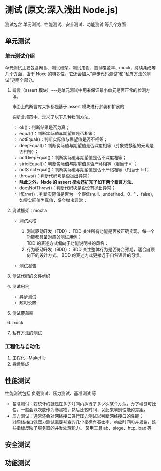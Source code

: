 # 测试 (原文:深入浅出 Node.js)

测试包含 单元测试、性能测试、安全测试、功能测试 等几个方面

## 单元测试

### 单元测试介绍

单元测试主要包含断言、测试框架、测试用例、测试覆盖率、mock、持续集成等几个方面，由于 Node 的特殊性，它还会加入“异步代码测试”和“私有方法的测试”这两个部分。

1. 断言（assert 模块）---是单元测试中用来保证最小单元是否正常的检测方法。

   市面上的断言库大多都是基于 assert 模块进行封装和扩展的

   在断言规范中，定义了以下几种检测方法。

   - ok()：判断结果是否为真；
   - equal()：判断实际值与期望值是否相等；
   - notEqual()：判断实际值与期望值是否不相等；
   - deepEqual()：判断实际值与期望值是否深度相等（对象或数组的元素是否相等）；
   - notDeepEqual()：判断实际值与期望值是否不深度相等；
   - strictEqual()：判断实际值与期望值是否严格相等（相当于=）；
   - notStrictEqual()：判断实际值与期望值是否不严格相等（相当于 I=)；
   - throws()：判断代码块是否抛出异常；
   - **除此之外，Node 的 assert 模块还扩充了如下两个断言方法。**
   - doesNotThrow()：判断代码块是否没有抛出异常；
   - ifError()：判断实际值是否为一个假值(null、undefined、0、''、false),如果实际值为真值，将会抛出异常；

2. 测试框架：mocha

   - 测试风格

     1. 测试驱动开发（TDD）：
        TDD 关注所有功能是否被正确实现，每一个功能都具备对应的测试用例；  
        TDD 的表述方式偏向于功能说明书的风格；
     2. 行为驱动开发（BDD）：
        BDD 关注整体行为是否符合预期，适合自顶向下的设计方式。
        BDD 的表述方式更接近于自然语言的习惯。

   - 测试报告

3. 测试代码的文件组织
4. 测试用例
   - 异步测试
   - 超时设置
5. 测试覆盖率
6. mock
7. 私有方法的测试

### 工程化与自动化

1. 工程化--Makefile
2. 持续集成

## 性能测试

性能测试包括 负载测试、压力测试、基准测试 等

- 基准测试：要统计的就是在多少时间内执行了多少次某个方法。为了增强可比性，一般会以次数作为参照物，然后比较时间，以此来判别性能的差距。
- 压力测试：通常还会对网络接口进行压力测试以判断网络接口的性能；  
  对网络接口做压力测试需要考查的几个指标有吞吐率、响应时间和并发数，这些指标反映了服务器的并发处理能力。
  常用工具 ab、siege、http_load 等

## 安全测试

## 功能测试
